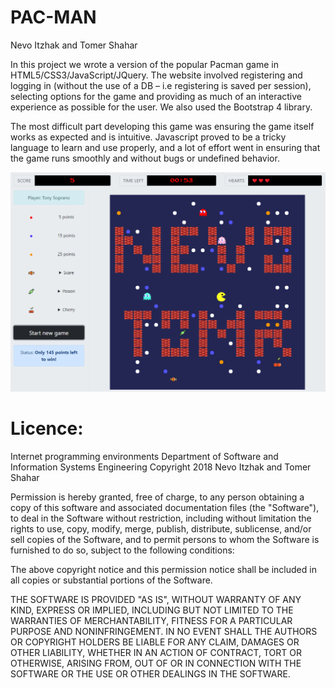 # PAC-MAN

Nevo Itzhak and Tomer Shahar

In this project we wrote a version of the popular Pacman game in HTML5/CSS3/JavaScript/JQuery. The website involved registering and logging in (without the use of a DB – i.e registering is saved per session), selecting options for the game and providing as much of an interactive experience as possible for the user. We also used the Bootstrap 4 library.

The most difficult part developing this game was ensuring the game itself works as expected and is intuitive. Javascript proved to be a tricky language to learn and use properly, and a lot of effort went in ensuring that the game runs smoothly and without bugs or undefined behavior.

![the-game](https://github.com/nevoit/PAC-MAN/blob/master/images/intro.png?raw=true)

Licence:
=============
Internet programming environments 
Department of Software and Information Systems Engineering
Copyright 2018 Nevo Itzhak and Tomer Shahar

Permission is hereby granted, free of charge, to any person obtaining a copy of this software and associated documentation files (the "Software"), to deal in the Software without restriction, including without limitation the rights to use, copy, modify, merge, publish, distribute, sublicense, and/or sell copies of the Software, and to permit persons to whom the Software is furnished to do so, subject to the following conditions:

The above copyright notice and this permission notice shall be included in all copies or substantial portions of the Software.

THE SOFTWARE IS PROVIDED "AS IS", WITHOUT WARRANTY OF ANY KIND, EXPRESS OR IMPLIED, INCLUDING BUT NOT LIMITED TO THE WARRANTIES OF MERCHANTABILITY, FITNESS FOR A PARTICULAR PURPOSE AND NONINFRINGEMENT. IN NO EVENT SHALL THE AUTHORS OR COPYRIGHT HOLDERS BE LIABLE FOR ANY CLAIM, DAMAGES OR OTHER LIABILITY, WHETHER IN AN ACTION OF CONTRACT, TORT OR OTHERWISE, ARISING FROM, OUT OF OR IN CONNECTION WITH THE SOFTWARE OR THE USE OR OTHER DEALINGS IN THE SOFTWARE.
